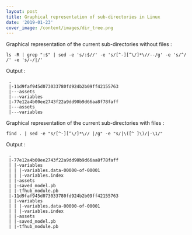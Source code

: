 ```yaml
---
layout: post
title: Graphical representation of sub-directories in Linux
date: '2019-01-23'
cover_image: /content/images/dir_tree.png
---
```


Graphical representation of the current sub-directories without files :

    ls -R | grep ":$" | sed -e 's/:$//' -e 's/[^-][^\/]*\//--/g' -e 's/^/ /' -e 's/-/|/'

Output : 

     .
     |-11d9faf945d073033780fd924b2b09ff42155763
     |---assets
     |---variables
     |-77e12a4b00ee2743f22a9dd90b9d66aa8f78faff
     |---assets
     |---variables

Graphical representation of the current sub-directories with files :

    find . | sed -e "s/[^-][^\/]*\// |/g" -e "s/|\([^ ]\)/|-\1/"

Output : 

     .
     |-77e12a4b00ee2743f22a9dd90b9d66aa8f78faff
     | |-variables
     | | |-variables.data-00000-of-00001
     | | |-variables.index
     | |-assets
     | |-saved_model.pb
     | |-tfhub_module.pb
     |-11d9faf945d073033780fd924b2b09ff42155763
     | |-variables
     | | |-variables.data-00000-of-00001
     | | |-variables.index
     | |-assets
     | |-saved_model.pb
     | |-tfhub_module.pb
